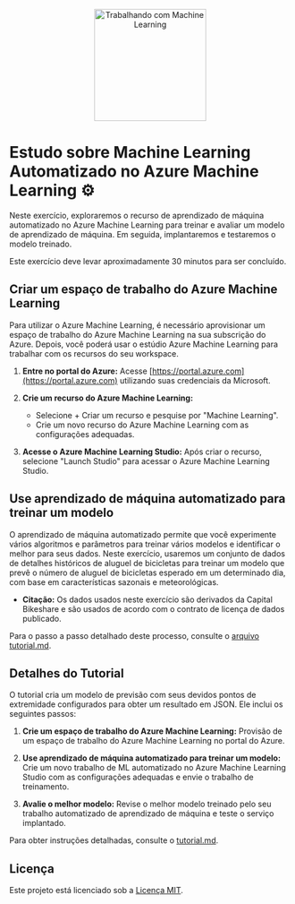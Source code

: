 <p align="center">
  <img src="https://hermes.dio.me/lab_projects/badges/87d332d0-5198-4a2f-b159-38c8c2976954.png" alt="Trabalhando com Machine Learning" width="200">
</p>

# Estudo sobre Machine Learning Automatizado no Azure Machine Learning ⚙️


Neste exercício, exploraremos o recurso de aprendizado de máquina automatizado no Azure Machine Learning para treinar e avaliar um modelo de aprendizado de máquina. Em seguida, implantaremos e testaremos o modelo treinado.

Este exercício deve levar aproximadamente 30 minutos para ser concluído.

## Criar um espaço de trabalho do Azure Machine Learning

Para utilizar o Azure Machine Learning, é necessário aprovisionar um espaço de trabalho do Azure Machine Learning na sua subscrição do Azure. Depois, você poderá usar o estúdio Azure Machine Learning para trabalhar com os recursos do seu workspace.

1. **Entre no portal do Azure:** Acesse [https://portal.azure.com](https://portal.azure.com) utilizando suas credenciais da Microsoft.

2. **Crie um recurso do Azure Machine Learning:**
   - Selecione + Criar um recurso e pesquise por "Machine Learning".
   - Crie um novo recurso do Azure Machine Learning com as configurações adequadas.

3. **Acesse o Azure Machine Learning Studio:** Após criar o recurso, selecione "Launch Studio" para acessar o Azure Machine Learning Studio.

## Use aprendizado de máquina automatizado para treinar um modelo

O aprendizado de máquina automatizado permite que você experimente vários algoritmos e parâmetros para treinar vários modelos e identificar o melhor para seus dados. Neste exercício, usaremos um conjunto de dados de detalhes históricos de aluguel de bicicletas para treinar um modelo que prevê o número de aluguel de bicicletas esperado em um determinado dia, com base em características sazonais e meteorológicas.

- **Citação:** Os dados usados neste exercício são derivados da Capital Bikeshare e são usados de acordo com o contrato de licença de dados publicado.

Para o passo a passo detalhado deste processo, consulte o [arquivo tutorial.md](tutorial.md).

## Detalhes do Tutorial

O tutorial cria um modelo de previsão com seus devidos pontos de extremidade configurados para obter um resultado em JSON. Ele inclui os seguintes passos:

1. **Crie um espaço de trabalho do Azure Machine Learning:** Provisão de um espaço de trabalho do Azure Machine Learning no portal do Azure.
   
2. **Use aprendizado de máquina automatizado para treinar um modelo:** Crie um novo trabalho de ML automatizado no Azure Machine Learning Studio com as configurações adequadas e envie o trabalho de treinamento.

3. **Avalie o melhor modelo:** Revise o melhor modelo treinado pelo seu trabalho automatizado de aprendizado de máquina e teste o serviço implantado.

Para obter instruções detalhadas, consulte o [tutorial.md](tutorial.md).

## Licença

Este projeto está licenciado sob a [Licença MIT](LICENSE).
